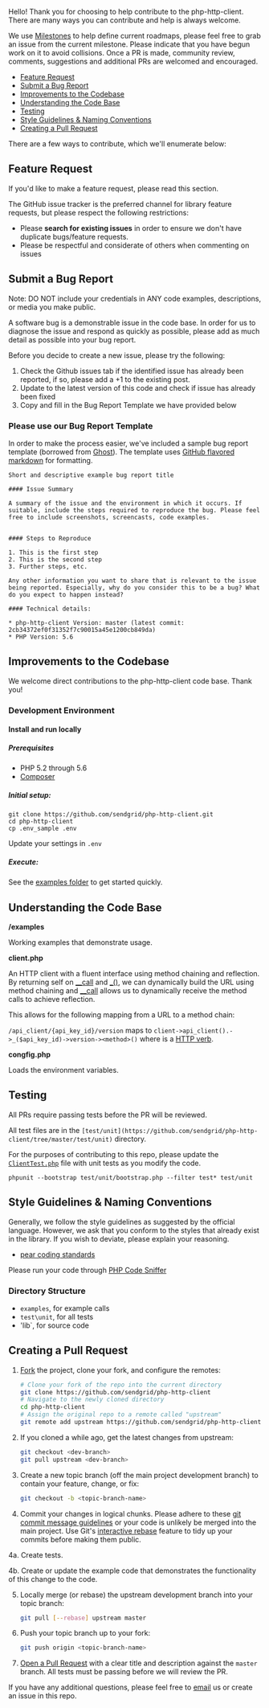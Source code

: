Hello! Thank you for choosing to help contribute to the php-http-client. There are many ways you can contribute and help is always welcome.

We use [Milestones](https://github.com/sendgrid/php-http-client/milestones) to help define current roadmaps, please feel free to grab an issue from the current milestone. Please indicate that you have begun work on it to avoid collisions. Once a PR is made, community review, comments, suggestions and additional PRs are welcomed and encouraged.

* [Feature Request](#feature_request)
* [Submit a Bug Report](#submit_a_bug_report)
* [Improvements to the Codebase](#improvements_to_the_codebase)
* [Understanding the Code Base](#understanding_the_codebase)
* [Testing](#testing)
* [Style Guidelines & Naming Conventions](#style_guidelines_and_naming_conventions)
* [Creating a Pull Request](#creating_a_pull_request)

There are a few ways to contribute, which we'll enumerate below:

<a name="feature_request"></a>
## Feature Request

If you'd like to make a feature request, please read this section.

The GitHub issue tracker is the preferred channel for library feature requests, but please respect the following restrictions:

- Please **search for existing issues** in order to ensure we don't have duplicate bugs/feature requests.
- Please be respectful and considerate of others when commenting on issues

<a name="submit_a_bug_report"></a>
## Submit a Bug Report

Note: DO NOT include your credentials in ANY code examples, descriptions, or media you make public.

A software bug is a demonstrable issue in the code base. In order for us to diagnose the issue and respond as quickly as possible, please add as much detail as possible into your bug report.

Before you decide to create a new issue, please try the following:

1. Check the Github issues tab if the identified issue has already been reported, if so, please add a +1 to the existing post.
2. Update to the latest version of this code and check if issue has already been fixed
3. Copy and fill in the Bug Report Template we have provided below

### Please use our Bug Report Template

In order to make the process easier, we've included a sample bug report template (borrowed from [Ghost](https://github.com/TryGhost/Ghost/)). The template uses [GitHub flavored markdown](https://help.github.com/articles/github-flavored-markdown/) for formatting.

```
Short and descriptive example bug report title

#### Issue Summary

A summary of the issue and the environment in which it occurs. If suitable, include the steps required to reproduce the bug. Please feel free to include screenshots, screencasts, code examples.


#### Steps to Reproduce

1. This is the first step
2. This is the second step
3. Further steps, etc.

Any other information you want to share that is relevant to the issue being reported. Especially, why do you consider this to be a bug? What do you expect to happen instead?

#### Technical details:

* php-http-client Version: master (latest commit: 2cb34372ef0f31352f7c90015a45e1200cb849da)
* PHP Version: 5.6
```

<a name="improvements_to_the_codebase"></a>
## Improvements to the Codebase

We welcome direct contributions to the php-http-client code base. Thank you!

### Development Environment ###

#### Install and run locally ####

##### Prerequisites #####

* PHP 5.2 through 5.6
* [Composer](https://getcomposer.org/)

##### Initial setup: #####

```
git clone https://github.com/sendgrid/php-http-client.git
cd php-http-client
cp .env_sample .env
```

Update your settings in `.env`

##### Execute: #####

See the [examples folder](https://github.com/sendgrid/php-http-client/tree/master/examples) to get started quickly.

<a name="understanding_the_codebase"></a>
## Understanding the Code Base

**/examples**

Working examples that demonstrate usage.

**client.php**

An HTTP client with a fluent interface using method chaining and reflection. By returning self on [__call](https://github.com/sendgrid/php-http-client/blob/master/lib/client.php#L212) and [_()](https://github.com/sendgrid/php-http-client/blob/master/lib/client.pph#L198), we can dynamically build the URL using method chaining and [__call](https://github.com/sendgrid/php-http-client/blob/master/lib/client.php#L212) allows us to dynamically receive the method calls to achieve reflection.

This allows for the following mapping from a URL to a method chain:

`/api_client/{api_key_id}/version` maps to `client->api_client().->_($api_key_id)->version-><method>()` where <method> is a [HTTP verb](https://github.com/sendgrid/php-http-client/blob/master/lib/client.php#L94).

**congfig.php**

Loads the environment variables.

<a name="testing"></a>
## Testing

All PRs require passing tests before the PR will be reviewed.

All test files are in the `[test/unit](https://github.com/sendgrid/php-http-client/tree/master/test/unit)` directory.

For the purposes of contributing to this repo, please update the [`ClientTest.php`](https://github.com/sendgrid/php-http-client/blob/master/test/unit/ClientTest.php) file with unit tests as you modify the code.

`phpunit --bootstrap test/unit/bootstrap.php --filter test* test/unit`

<a name="style_guidelines_and_naming_conventions"></a>
## Style Guidelines & Naming Conventions

Generally, we follow the style guidelines as suggested by the official language. However, we ask that you conform to the styles that already exist in the library. If you wish to deviate, please explain your reasoning.

* [pear coding standards](https://pear.php.net/manual/en/standards.php)

Please run your code through [PHP Code Sniffer](https://github.com/squizlabs/PHP_CodeSniffer)

### Directory Structure

* `examples`, for example calls
* `test\unit`, for all tests
* 'lib`, for source code

## Creating a Pull Request<a name="creating_a_pull_request"></a>

1. [Fork](https://help.github.com/fork-a-repo/) the project, clone your fork,
   and configure the remotes:

   ```bash
   # Clone your fork of the repo into the current directory
   git clone https://github.com/sendgrid/php-http-client
   # Navigate to the newly cloned directory
   cd php-http-client
   # Assign the original repo to a remote called "upstream"
   git remote add upstream https://github.com/sendgrid/php-http-client
   ```

2. If you cloned a while ago, get the latest changes from upstream:

   ```bash
   git checkout <dev-branch>
   git pull upstream <dev-branch>
   ```

3. Create a new topic branch (off the main project development branch) to
   contain your feature, change, or fix:

   ```bash
   git checkout -b <topic-branch-name>
   ```

4. Commit your changes in logical chunks. Please adhere to these [git commit
   message guidelines](http://tbaggery.com/2008/04/19/a-note-about-git-commit-messages.html)
   or your code is unlikely be merged into the main project. Use Git's
   [interactive rebase](https://help.github.com/articles/interactive-rebase)
   feature to tidy up your commits before making them public.

4a. Create tests.

4b. Create or update the example code that demonstrates the functionality of this change to the code.

5. Locally merge (or rebase) the upstream development branch into your topic branch:

   ```bash
   git pull [--rebase] upstream master
   ```

6. Push your topic branch up to your fork:

   ```bash
   git push origin <topic-branch-name>
   ```

7. [Open a Pull Request](https://help.github.com/articles/using-pull-requests/)
    with a clear title and description against the `master` branch. All tests must be passing before we will review the PR.

If you have any additional questions, please feel free to [email](mailto:dx@sendgrid.com) us or create an issue in this repo.
